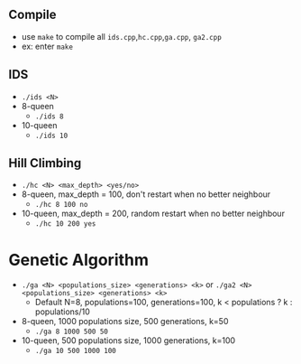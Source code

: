 ## Compile
- use `make` to compile all `ids.cpp`,`hc.cpp`,`ga.cpp`, `ga2.cpp`
- ex: enter `make`
## IDS
- `./ids <N>`
- 8-queen
    - `./ids 8`
- 10-queen
    - `./ids 10`

## Hill Climbing
- `./hc <N> <max_depth> <yes/no>`
- 8-queen, max_depth = 100, don't restart when no better neighbour
    - `./hc 8 100 no`
- 10-queen, max_depth = 200, random restart when no better neighbour
    - `./hc 10 200 yes`

# Genetic Algorithm
- `./ga <N> <populations_size> <generations> <k>` or `./ga2 <N> <populations_size> <generations> <k>`
    - Default N=8, populations=100, generations=100, k $<$ populations ? k : populations/10
- 8-queen, 1000 populations size, 500 generations, k=50
    - `./ga 8 1000 500 50`
- 10-queen, 500 populations size, 1000 generations, k=100
    - `./ga 10 500 1000 100`